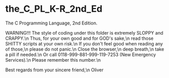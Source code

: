 # the_C_PL_K-R_2nd_Ed
The C Programming Language, 2nd Edition. 

WARNING!!!
The style of coding under this folder is extremely SLOPPY and CRAPPY.\n
Thus, for your own good and for GOD's sake,\n
read those SHITTY scripts at your own risk.\n
If you don't feel good when reading any of those,\n
please do not panic.\n
Close the browser,\n
deep breath,\n
take a pill if needed.\n
Or call 0118-999-881-999-119-7253 (New Emergency Services).\n
Please remember this number.\n

Best regards from your sincere friend,\n
Oliver
